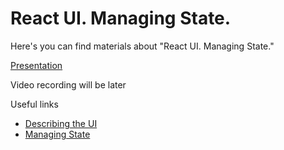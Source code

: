 # React UI. Managing State.

Here's you can find materials about "React UI. Managing State."

[Presentation](https://docs.google.com/presentation/d/1mOKxWKugiQyuBxykoahGwMH1vKHfVVxI5F5GqSz0vOs/edit?usp=sharing)

Video recording will be later

Useful links

- [Describing the UI](https://react.dev/learn/adding-interactivity)
- [Managing State](https://react.dev/learn/choosing-the-state-structure)
